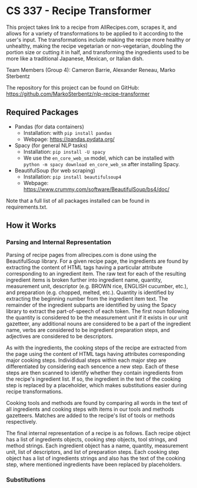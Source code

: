 # CS 337 - Recipe Transformer

This project takes link to a recipe from AllRecipes.com, scrapes it, and allows for a variety of transformations to be
applied to it according to the user's input. The transformations include making the recipe more healthy or unhealthy,
making the recipe vegetarian or non-vegetarian, doubling the portion size or cutting it in half, and transforming the
ingredients used to be more like a traditional Japanese, Mexican, or Italian dish.

Team Members (Group 4): Cameron Barrie, Alexander Reneau, Marko Sterbentz

The repository for this project can be found on GitHub: https://github.com/MarkoSterbentz/nlp-recipe-transformer

## Required Packages
- Pandas (for data containers)
  - Installation: with `pip install pandas`
  - Webpage: https://pandas.pydata.org/
- Spacy (for general NLP tasks)
  - Installation: `pip install -U spacy`
  - We use the `en_core_web_sm` model, which can be installed with `python -m spacy download en_core_web_sm` after installing Spacy.
- BeautifulSoup (for web scraping)
  - Installation: `pip install beautifulsoup4`
  - Webpage: https://www.crummy.com/software/BeautifulSoup/bs4/doc/

Note that a full list of all packages installed can be found in requirements.txt.

## How it Works
### Parsing and Internal Representation
Parsing of recipe pages from allrecipes.com is done using the BeautifulSoup library. For a
given recipe page, the ingredients are found by extracting the content of HTML tags having
a particular attribute corresponding to an ingredient item. The raw text for each of the
resulting ingredient items is broken further into ingredient name, quantity, measurement unit,
descriptor (e.g. BROWN rice, ENGLISH cucumber, etc.), and preparation (e.g. chopped, melted,
etc.). Quantity is identified by extracting the beginning number from the ingredient item
text. The remainder of the ingredient subparts are identified by using the Spacy library to
extract the part-of-speech of each token. The first noun following the quantity is considered
to be the measurement unit if it exists in our unit gazetteer, any additional nouns are
considered to be a part of the ingredient name, verbs are considered to be ingredient
preparation steps, and adjectives are considered to be descriptors.

As with the ingredients, the cooking steps of the recipe are extracted from the page using
the content of HTML tags having attributes corresponding major cooking steps. Individidual
steps within each major step are
differentiated by considering each sencence a new step. Each of these steps are then scanned
to identify whether they contain ingredients from the recipe's ingredient
list. If so, the ingredient in the text of the cooking step is replaced by a placeholder,
which makes substitutions easier during recipe transformations.

Cooking tools and methods are found by comparing all words in the text of all ingredients and
cooking steps with items in our tools and methods gazetteers. Matches are added to the recipe's
list of tools or methods respectively.

The final internal representation of a recipe is as follows. Each recipe object has a list of
ingredients objects, cooking step objects, tool strings, and method strings. Each ingredient
object has a name, quantity, measurement unit, list of descriptors, and list of preparation
steps. Each cooking step object has a list of ingredients strings and also has the text of
the cooking step, where mentioned ingredients have been replaced by placeholders.

### Substitutions



